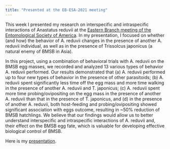 ```yaml
---
title: "Presented at the EB-ESA-2021 meeting"
---
```


This week I presented my research on interspecific and intraspecific interactions of Anastatus reduvii at the [Eastern Branch meeting of the Entomological Society of America](https://esa.confex.com/esa/2021eb/meetingapp.cgi/Paper/153355). <!--more-->In my presentation, I focused on whether (and how) the behavior of A. reduvii changes in the presence of another A. reduvii individual, as well as in the presence of Trissolcus japonicus (a natural enemy of BMSB in Asia).

In this project, using a combination of behavioral trials with A. reduvii on the BMSB egg masses, we recorded and analyzed 13 various types of behavior A. reduvii performed. Our results demonstrated that (a) A. reduvii performed up to four new types of behavior in the presence of other parasitoids; (b) A. reduvii spent significantly less time off the egg mass and more time walking in the presence of another A. reduvii and T. japonicus; (c) A. reduvii spent more time probing/ovipositing on the egg mass in the presence of another A. reduvii than that in the presence of T. japonicus, and (d) in the presence of another A. reduvii, both host-feeding and probing/ovipositing showed significant association with eggs outcome, resulting in ~50% reduction of BMSB hatchlings. We believe that our findings would allow us to better understand interspecific and intraspecific interactions of A. reduvii and, their effect on the BMSB egg fate, which is valuable for developing effective biological control of BMSB. 

Here is my <a href="{{ 'assets/content/publications/2021_EBESA_talk.pdf' | relative_url }}">presentation</a>.